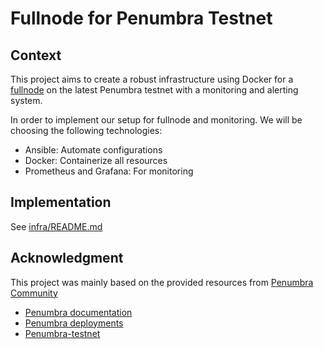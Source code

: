 # Fullnode for Penumbra Testnet

## Context

This project aims to create a robust infrastructure using Docker for a [fullnode](https://guide.penumbra.zone/node.html) on the latest Penumbra testnet with a monitoring and alerting system.

In order to implement our setup for fullnode and monitoring. We will be choosing the following technologies:

- Ansible: Automate configurations
- Docker: Containerize all resources
- Prometheus and Grafana: For monitoring

## Implementation

See [infra/README.md](./infra/README.md)

## Acknowledgment

This project was mainly based on the provided resources from [Penumbra Community](https://penumbra.zone/)

* [Penumbra documentation](https://guide.penumbra.zone/node.html)
* [Penumbra deployments](https://github.com/penumbra-zone/penumbra/tree/main/deployments)
* [Penumbra-testnet](https://grpc.testnet.penumbra.zone)
